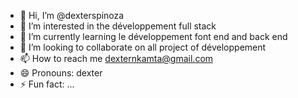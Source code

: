 - 👋 Hi, I’m @dexterspinoza
- 👀 I’m interested in the développement full stack
- 🌱 I’m currently learning le développement font end and back end
- 💞️ I’m looking to collaborate on all project of développement
- 📫 How to reach me dexternkamta@gmail.com
- 😄 Pronouns: dexter
- ⚡ Fun fact: ...

<!---
dexterspinoza/dexterspinoza is a ✨ special ✨ repository because its `README.md` (this file) appears on your GitHub profile.
You can click the Preview link to take a look at your changes.
--->
